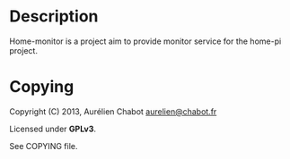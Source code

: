 
Description
===========

Home-monitor is a project aim to provide monitor
service for the home-pi project.

Copying
=======

Copyright (C) 2013, Aurélien Chabot <aurelien@chabot.fr>

Licensed under **GPLv3**.

See COPYING file.

